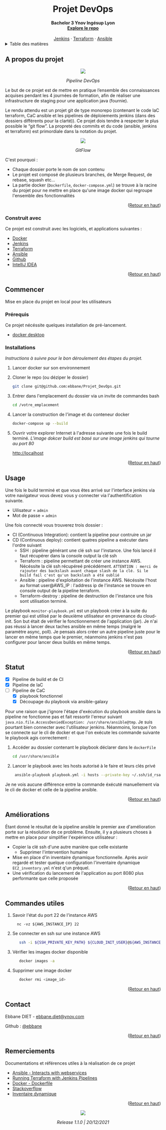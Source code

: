 <h1 align="center">Projet DevOps</h1>

  <div align="center">
    <strong>Bachelor 3 Ynov Ingésup Lyon</strong>
    <br />
    <a href="https://github.com/ebbane/Projet_DevOps"><strong>Explore le repo</strong></a>
    <br />
    <br />
    <a href="https://github.com/ebbane/Projet_DevOps/tree/develop/jenkins">Jenkins</a>
    ·
    <a href="https://github.com/ebbane/Projet_DevOps/tree/develop/terraform">Terraform</a>
    ·
    <a href="https://github.com/ebbane/Projet_DevOps/tree/develop/ansible">Ansible</a>
  </div>



<!-- TABLE OF CONTENTS -->
<details>
  <summary>Table des matières</summary>
  <ol>
    <li>
      <a href="#a-propos-du-projet">A propos du projet</a>
      <ul>
        <li><a href="#construit-avec">Construit avec</a></li>
      </ul>
    </li>
    <li>
      <a href="#commencer">Commencer</a>
      <ul>
        <li><a href="#prérequis">Prérequis</a></li>
        <li><a href="#installations">Installations</a></li>
      </ul>
    </li>
    <li><a href="#usage">Usage</a></li>
    <li><a href="#status">Statut</a></li>
    <li><a href="#ameliorations">Améliorations</a></li>
    <li><a href="#commande-utiles">Commandes utiles</a></li>
    <li><a href="#contact">Contact</a></li>
    <li><a href="#remerciements">Remerciements</a></li>
  </ol>
</details>




## A propos du projet
<div align="center">
        <img src="https://www.cyberfella.co.uk/wp-content/uploads/2020/03/devops-fig8-1024x527.png"/>
</div>
<p align="center"><i>Pipeline DevOps</i></p>


Le but de ce projet est de mettre en pratique l’ensemble des connaissances acquises
pendant les 4 journées de formation, afin de réaliser une infrastructure de staging pour une
application java (fournie).

Le rendu attendu est un projet git de type monorepo (contenant le code IaC
terraform, CaC ansible et les pipelines de déploiements jenkins (dans des dossiers différents
pour la clarté)). Ce projet dois tendre à respecter le plus possible le “git flow”.
La propreté des commits et du code (ansible, jenkins et terraform) est primordiale dans la
notation du projet.


<div align="center">
        <img src="https://blog.engineering.publicissapient.fr/wp-content/uploads/2018/03/Gitflow.png"/>
</div>
<p align="center"><i>GitFlow</i></p>

C'est pourquoi :

* Chaque dossier porte le nom de son contenu
* Le projet est composé de plusieurs branches, de Merge Request, de rebase, squash etc...
* La partie docker (`Dockerfile`, `docker-compose.yml`) se trouve à la racine du projet pour ne mettre en place qu'une image docker qui regroupe l'ensemble des fonctionnalités

<p align="right">(<a href="#top">Retour en haut</a>)</p>



### Construit avec

Ce projet est construit avec les logiciels, et applications suivantes :

* [Docker](https://www.docker.com/)
* [Jenkins](https://www.jenkins.io/)
* [Terraform](https://www.terraform.io/)
* [Ansible](https://docs.ansible.com/)
* [Github](https://github.com/)
* [IntelliJ IDEA](https://www.jetbrains.com/fr-fr/idea/)


<p align="right">(<a href="#top">Retour en haut</a>)</p>




## Commencer

Mise en place du projet en local pour les utilisateurs

### Prérequis

Ce projet nécéssite quelques installation de pré-lancement.

* [docker desktop](https://docs.docker.com/desktop/)


### Installations

_Instructions à suivre pour le bon déroulement  des étapes du projet._

1. Lancer docker sur son environnement
2. Cloner le repo (ou déziper le dossier)
   ```sh
   git clone git@github.com:ebbane/Projet_DevOps.git
   ```
3. Entrer dans l'emplacement du dossier via un invite de commandes bash
   ```sh
   cd /votre_emplacement
   ```
4. Lancer la construction de l'image et du conteneur docker
   ```sh
   docker-compose up --build
   ```
5. Ouvrir votre explorer Internet à l'adresse suivante une fois le build terminé.
   _L'image dokcer build est basé sur une image jenkins qui tourne au port 80_

   [http://localhost](http://localhost/login?from=%2F)


<p align="right">(<a href="#top">Retour en haut</a>)</p>




## Usage

Une fois le build terminé et que vous êtes arrivé sur l'interface jenkins via votre navigateur vous devez vous y connecter via l'authentification suivante.
* Uilisateur = `admin`
* Mot de passe = `admin`

Une fois connecté vous trouverez trois dossier :
* CI (Continuous Integration): contient la pipeline pour contruire un jar
* CD (Continuous deploy): contient quatres pipeline a exécuter dans l'ordre suivant
    * SSH : pipeline générant une clé ssh sur l'instance. Une fois lancé il faut récupérer dans la console output la clé ssh
    * Terraform : pipeline permettant de créer une instance AWS. Nécéssite la clé ssh récupéreé précédément. `ATTENTION : merci de rajouter des backslash avant chaque slash de la clé. Si le build fail c'est qu'un backslash a été oublié`
    * Ansible : pipeline d'exploitation de l'instance AWS. Nécéssite l'host au format user@AWS_IP : l'address ip de l'instance se trouve en console output de la pipeline terraform.
    * Terraform-destroy : pipeline de destruction de l'instance une fois sont utilisation terminé.

Le playbook `monitor-playbook.yml` est un playbook créer à la suite du premier qui est utilisé par le deuxième utilisateur en provenance du cloud-init.
Son but était de vérifier le fonctionnement de l'application (jar). Je n'ai pas réussi à lancer deux taches ansible en même temps (malgré le paramètre async, poll).
Je pensais alors créer un autre pipeline juste pour le lancer en même temps que le premier, néanmoins jenkins n'est pas configurer pour lancer deux builds en même temps.

<p align="right">(<a href="#top">Retour en haut</a>)</p>



## Statut

- [x] Pipeline de build et de CI
- [x] Pipeline de IaC
- [ ] Pipeline de CaC
    - [x] playbook fonctionnel
    - [x] Découpage du playbook via ansible-galaxy

Pour une raison que j'ignore l'étape d'exécution du playbook ansible dans la pipeline ne fonctionne pas et fait ressortir l'erreur suivant `java.nio.file.AccessDeniedException: /usr/share/ansible@tmp`.
Je suis pourtant bien connecter avec l'utilisateur jenkins.
Néanmoins, lorsque l'on se connecte sur le cli de docker et que l'on exécute les commande suivante le playbook agis correctement :

1. Accéder au dossier contenant le playbook déclarer dans le `dockerFile`
   ```sh
   cd /usr/share/ansible
   ```
2. Lancer le playbook avec les hosts autorisé à le faire et leurs clés privé
   ```sh
    ansible-playbook playbook.yml -i hosts --private-key ~/.ssh/id_rsa
    ```
Je ne vois aucune différence entre la commande éxécuté manuellement via le cli de docker et celle de la pipeline ansible.

<p align="right">(<a href="#top">Retour en haut</a>)</p>




## Améliorations

Étant donné le résultat de la pipeline ansible le premier axe d'amélioration porte sur la résolution de ce problème.
Ensuite, il y a plusieurs choses à mettre en place pour simplifier l'expérience utilisateur :
* Copier la clé ssh d'une autre manière que celle existante
    * Supprimer l'intervention humaine
* Mise en place d'in inventaire dynamique fonctionnelle. Après avoir regardé et tester quelque configuration l'inventaire dynamique `EC2_inventory.yml` n'est q'un préquel.
* Une vérification du lancement de l'application au port 8080 plus performante que celle proposée


<p align="right">(<a href="#top">Retour en haut</a>)</p>



## Commandes utiles


1. Savoir l'état du port 22 de l'instance AWS
   ```ubuntu
     nc -vz ${AWS_INSTANCE_IP} 22

2. Se connecter en ssh sur une instance AWS
   ```sh
      ssh -i ${SSH_PRIVATE_KEY_PATH} ${CLOUD_INIT_USER}@${AWS_INSTANCE_IP}
    ```
3. Vérifier les images docker disponible
   ```sh
      docker images -a
    ```
4. Supprimer une image docker
   ```sh
      docker rmi <image_id>
    ```


<p align="right">(<a href="#top">Retour en haut</a>)</p>



## Contact

Ebbane DIET - ebbane.diet@ynov.com

Github : [@ebbane](https://github.com/ebbane)

<p align="right">(<a href="#top">Retour en haut</a>)</p>



## Remerciements

Documentations et références utiles à la réalisation de ce projet
* [Ansible - Interacts with webservices](https://docs.ansible.com/ansible/latest/collections/ansible/builtin/uri_module.html)
* [Running Terraform with Jenkins Pipelines](https://medium.com/@pb8226/running-terraform-with-jenkins-pipelines-f29a8cb861d4)
* [Docker - Dockerfile](https://docs.docker.com/develop/develop-images/dockerfile_best-practices/)
* [Stackoverflow](https://stackoverflow.com/)
* [Inventaire dynamique](https://docs.ansible.com/ansible/latest/collections/amazon/aws/aws_ec2_inventory.html)

<p align="right">(<a href="#top">Retour en haut</a>)</p>

<div align="center">
        <img src="https://i.morioh.com/210621/2fef50c8.webp"/>
</div>

<p align="center"><i>Release 1.1.0 | 20/12/2021</i></p>
